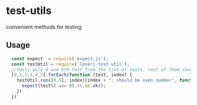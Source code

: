 # test-utils
convenient methods for testing 

## Usage

```javascript
  const expect  = require('expect.js');
  const testUtil = require('leverj-test-util'); 
  //tests only 0 and 5th test from the list of tests. rest of them should be ignored
  [0,1,2,3,4,5].forEach(function (test, index) {
    testUtil.run([0,5], index)(index + ": should be even number", function () {
      expect(test%2 === 0).to.be.ok();
    })
  })
```
